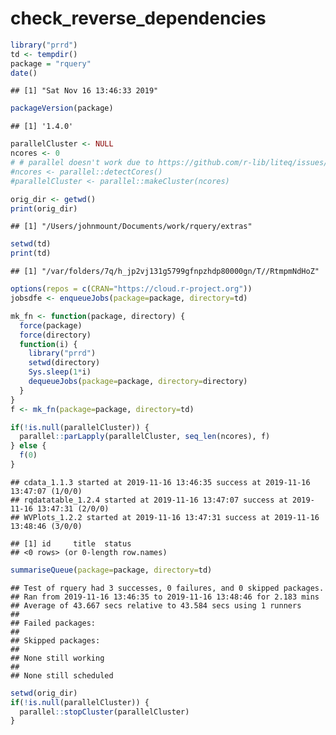 check\_reverse\_dependencies
================

``` r
library("prrd")
td <- tempdir()
package = "rquery"
date()
```

    ## [1] "Sat Nov 16 13:46:33 2019"

``` r
packageVersion(package)
```

    ## [1] '1.4.0'

``` r
parallelCluster <- NULL
ncores <- 0
# # parallel doesn't work due to https://github.com/r-lib/liteq/issues/22
#ncores <- parallel::detectCores()
#parallelCluster <- parallel::makeCluster(ncores)

orig_dir <- getwd()
print(orig_dir)
```

    ## [1] "/Users/johnmount/Documents/work/rquery/extras"

``` r
setwd(td)
print(td)
```

    ## [1] "/var/folders/7q/h_jp2vj131g5799gfnpzhdp80000gn/T//RtmpmNdHoZ"

``` r
options(repos = c(CRAN="https://cloud.r-project.org"))
jobsdfe <- enqueueJobs(package=package, directory=td)

mk_fn <- function(package, directory) {
  force(package)
  force(directory)
  function(i) {
    library("prrd")
    setwd(directory)
    Sys.sleep(1*i)
    dequeueJobs(package=package, directory=directory)
  }
}
f <- mk_fn(package=package, directory=td)

if(!is.null(parallelCluster)) {
  parallel::parLapply(parallelCluster, seq_len(ncores), f)
} else {
  f(0)
}
```

    ## cdata_1.1.3 started at 2019-11-16 13:46:35 success at 2019-11-16 13:47:07 (1/0/0) 
    ## rqdatatable_1.2.4 started at 2019-11-16 13:47:07 success at 2019-11-16 13:47:31 (2/0/0) 
    ## WVPlots_1.2.2 started at 2019-11-16 13:47:31 success at 2019-11-16 13:48:46 (3/0/0)

    ## [1] id     title  status
    ## <0 rows> (or 0-length row.names)

``` r
summariseQueue(package=package, directory=td)
```

    ## Test of rquery had 3 successes, 0 failures, and 0 skipped packages. 
    ## Ran from 2019-11-16 13:46:35 to 2019-11-16 13:48:46 for 2.183 mins 
    ## Average of 43.667 secs relative to 43.584 secs using 1 runners
    ## 
    ## Failed packages:   
    ## 
    ## Skipped packages:   
    ## 
    ## None still working
    ## 
    ## None still scheduled

``` r
setwd(orig_dir)
if(!is.null(parallelCluster)) {
  parallel::stopCluster(parallelCluster)
}
```
